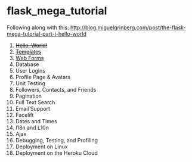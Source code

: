 # flask_mega_tutorial
Following along with this: http://blog.miguelgrinberg.com/post/the-flask-mega-tutorial-part-i-hello-world

1. ~~[Hello, World!](http://blog.miguelgrinberg.com/post/the-flask-mega-tutorial-part-i-hello-world)~~ 
2. ~~[Templates](http://blog.miguelgrinberg.com/post/the-flask-mega-tutorial-part-ii-templates)~~
3. [Web Forms](http://blog.miguelgrinberg.com/post/the-flask-mega-tutorial-part-iii-web-forms)
4. Database
5. User Logins
6. Profile Page & Avatars
7. Unit Testing
8. Followers, Contacts, and Friends
9. Pagination
10. Full Text Search
11. Email Support
12. Facelift
13. Dates and Times
14. l18n and L10n
15. Ajax
16. Debugging, Testing, and Profiling
17. Deployment on Linux
18. Deployment on the Heroku Cloud
